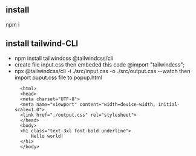 ## install
npm i
## install tailwind-CLI
- npm install tailwindcss @tailwindcss/cli
- create file input.css then embeded this code @import "tailwindcss";
- npx @tailwindcss/cli -i ./src/input.css -o ./src/output.css --watch
then import ouput.css file to popup.html
    <!doctype html>
        <html>
        <head>
        <meta charset="UTF-8">
        <meta name="viewport" content="width=device-width, initial-scale=1.0">
        <link href="./output.css" rel="stylesheet">
        </head>
        <body>
        <h1 class="text-3xl font-bold underline">
            Hello world!
        </h1>
        </body>
    </html>
